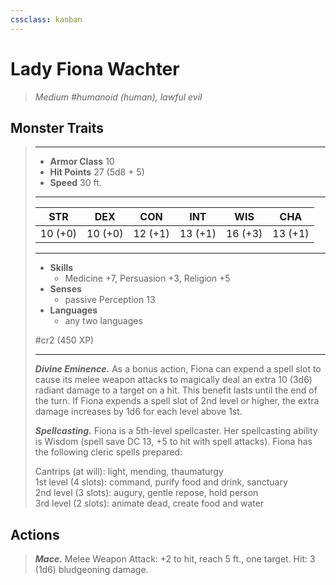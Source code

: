 ```yaml
---
cssclass: kanban
---
```


# Lady Fiona Wachter
>*Medium #humanoid (human), lawful evil*
## Monster Traits
>___
>- **Armor Class** 10
>- **Hit Points** 27 (5d8 + 5)
>- **Speed** 30 ft.
>___
>|STR|DEX|CON|INT|WIS|CHA|
>|:---:|:---:|:---:|:---:|:---:|:---:|
>|10 (+0)|10 (+0)|12 (+1)|13 (+1)|16 (+3)|13 (+1)|
>___
>- **Skills**
>	 - Medicine +7, Persuasion +3, Religion +5
>- **Senses**
>	 - passive Perception 13
>- **Languages**
>	 - any two languages
>
> #cr2 (450 XP)
>___
>***Divine Eminence.*** As a bonus action, Fiona can expend a spell slot to cause its melee weapon attacks to magically deal an extra 10 (3d6) radiant damage to a target on a hit. This benefit lasts until the end of the turn. If Fiona expends a spell slot of 2nd level or higher, the extra damage increases by 1d6 for each level above 1st.  
>
>***Spellcasting.*** Fiona is a 5th-level spellcaster. Her spellcasting ability is Wisdom (spell save DC 13, +5 to hit with spell attacks). Fiona has the following cleric spells prepared:  
>
>Cantrips (at will): light, mending, thaumaturgy  
>1st level (4 slots): command, purify food and drink, sanctuary  
>2nd level (3 slots): augury, gentle repose, hold person  
>3rd level (2 slots): animate dead, create food and water  
>
## Actions
>***Mace.*** Melee Weapon Attack: +2 to hit, reach 5 ft., one target. Hit: 3 (1d6) bludgeoning damage.
